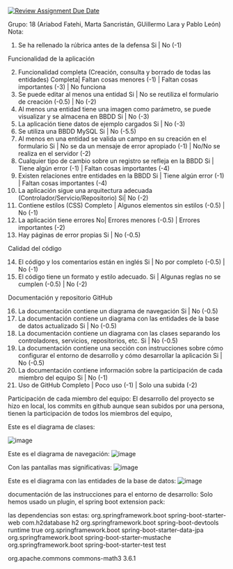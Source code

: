 [![Review Assignment Due Date](https://classroom.github.com/assets/deadline-readme-button-22041afd0340ce965d47ae6ef1cefeee28c7c493a6346c4f15d667ab976d596c.svg)](https://classroom.github.com/a/D1C1HU9V)

Grupo: 18 (Ariabod Fatehi, Marta Sancristán, GUillermo Lara y Pablo León) 
Nota:
1.	Se ha rellenado la rúbrica antes de la defensa
Si | No (-1)

Funcionalidad de la aplicación

2.	Funcionalidad completa (Creación, consulta y borrado de todas las entidades)
Completa| Faltan cosas menores (-1) | Faltan cosas importantes (-3) | No funciona 
3.	Se puede editar al menos una entidad 
Si | No se reutiliza el formulario de creación (-0.5) | No (-2)
4.	Al menos una entidad tiene una imagen como parámetro, se puede visualizar y se almacena en BBDD
Si | No (-3)
5.	La aplicación tiene datos de ejemplo cargados
Si | No (-3)
6.	Se utiliza una BBDD MySQL
Si | No (-5.5)
7.	Al menos  en una entidad se valida un campo en su creación en el formulario 
Si | No se da un mensaje de error apropiado (-1) | No/No se realiza en el servidor (-2)
8.	Cualquier tipo de cambio sobre un registro se refleja en la BBDD
Si | Tiene algún error (-1) | Faltan cosas importantes (-4)
9.	Existen relaciones entre entidades en la BBDD
Si | Tiene algún error (-1) | Faltan cosas importantes (-4)
10.	La aplicación sigue una arquitectura adecuada (Controlador/Servicio/Repositorio)
Si| No (-2)
11.	Contiene estilos (CSS)
Completo | Algunos elementos sin estilos (-0.5) | No (-1)
12.	La aplicación tiene errores 
No| Errores menores (-0.5) | Errores importantes (-2)
13.	Hay páginas de error propias
Si | No (-0.5)



Calidad del código

14.	El código y los comentarios están en inglés
Si | No por completo (-0.5) | No (-1)
15.	El código tiene un formato y estilo adecuado.
Si | Algunas reglas no se cumplen (-0.5) | No (-2)

Documentación y repositorio GitHub

16.	La documentación contiene un diagrama de navegación 
Si | No (-0.5)
17.	La documentación contiene un diagrama con las entidades de la base de datos actualizado
Si | No (-0.5)
18.	La documentación contiene un diagrama con las clases separando los controladores, servicios, repositorios, etc.
Si | No (-0.5)
19.	La documentación contiene una sección con instrucciones sobre cómo configurar el entorno de desarrollo y cómo desarrollar la aplicación
Si | No (-0.5)
20.	La documentación contiene información sobre la participación de cada miembro del equipo
Si | No (-1)
21.	Uso de GitHub
Completo | Poco uso (-1) | Solo una subida (-2) 

Participación de cada miembro del equipo:
El desarrollo del proyecto se hizo en local, los commits en github aunque sean subidos por una persona, tienen la participación de todos los miembros del equipo, 

Este es el diagrama de clases:

![image](https://github.com/user-attachments/assets/e2ad7d6a-6b73-40a4-b405-4a62b87dc711)

Este es el diagrama de navegación:
![image](https://github.com/user-attachments/assets/086371fe-d249-400b-89e2-690718cddd4d)

Con las pantallas mas significativas:
![image](https://github.com/user-attachments/assets/6dcf802b-4dc7-4ed9-8da4-59f5c6ee6530)


Este es el diagrama con las entidades de la base de datos:
![image](https://github.com/user-attachments/assets/995711c8-406d-4369-844c-b38c68e6a842)

documentación de las instrucciones para el entorno de desarrollo:
Solo hemos usado un plugin, el spring boot extension pack:

las dependencias son estas:
<dependency>
            <groupId>org.springframework.boot</groupId>
            <artifactId>spring-boot-starter-web</artifactId>
        </dependency>
        <dependency>
            <groupId>com.h2database</groupId>
            <artifactId>h2</artifactId>
        </dependency>
        <dependency>
            <groupId>org.springframework.boot</groupId>
            <artifactId>spring-boot-devtools</artifactId>
            <scope>runtime</scope>
            <optional>true</optional>
        </dependency>
        <dependency>
    <groupId>org.springframework.boot</groupId>
    <artifactId>spring-boot-starter-data-jpa</artifactId>
    </dependency>
        <dependency>
            <groupId>org.springframework.boot</groupId>
            <artifactId>spring-boot-starter-mustache</artifactId>
        </dependency>
        <dependency>
            <groupId>org.springframework.boot</groupId>
            <artifactId>spring-boot-starter-test</artifactId>
            <scope>test</scope>
        </dependency>
   
   <dependency>
     <groupId>org.apache.commons</groupId>
     <artifactId>commons-math3</artifactId>
     <version>3.6.1</version>
   </dependency>
 </dependencies>








